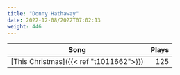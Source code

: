```yaml
---
title: "Donny Hathaway"
date: 2022-12-08/2022T07:02:13
weight: 446
---
```




 Song | Plays 
----- | -----:
[This Christmas]({{< ref "t1011662">}}) | 125
